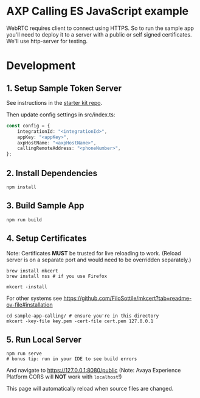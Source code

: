 # AXP Calling ES JavaScript example

WebRTC requires client to connect using HTTPS. So to run the sample app you'll need to deploy it
to a server with a public or self signed certificates. We'll use http-server for testing.

# Development

## 1. Setup Sample Token Server

See instructions in the [starter kit repo](https://github.com/AvayaExperiencePlatform/omni-sdk-starter-kit/tree/master/%20%20sample-web-app-server).

Then update config settings in src/index.ts:

```typescript
const config = {
	integrationId: "<integrationId>",
	appKey: "<appKey>",
	axpHostName: "<axpHostName>",
	callingRemoteAddress: "<phoneNumber>",
};
```

## 2. Install Dependencies

```shell
npm install
```

## 3. Build Sample App

```shell
npm run build
```

## 4. Setup Certificates

Note: Certificates **MUST** be trusted for live reloading to work.
(Reload server is on a separate port and would need to be overridden separately.)

```shell
brew install mkcert
brew install nss # if you use Firefox

mkcert -install
```

For other systems see https://github.com/FiloSottile/mkcert?tab=readme-ov-file#installation

```shell
cd sample-app-calling/ # ensure you're in this directory
mkcert -key-file key.pem -cert-file cert.pem 127.0.0.1
```

## 5. Run Local Server

```shell
npm run serve
# bonus tip: run in your IDE to see build errors
```

And navigate to https://127.0.0.1:8080/public (Note: Avaya Experience Platform CORS will **NOT** work with `localhost`!)

This page will automatically reload when source files are changed.
